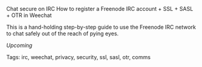 Chat secure on IRC
How to register a Freenode IRC account + SSL + SASL + OTR in Weechat

This is a hand-holding step-by-step guide to use the Freenode IRC network to chat safely out of the reach of pying eyes.

*Upcoming*

Tags: irc, weechat, privacy, security, ssl, sasl, otr, comms
